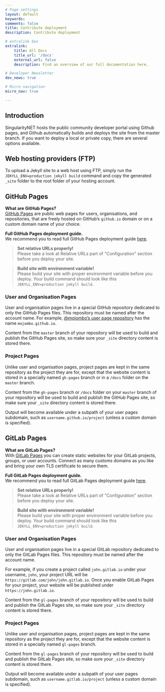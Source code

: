 ```yaml
---
# Page settings
layout: default
keywords:
comments: false
title: Contribute deployment
description: Contribute deployment

# extralink box
extralink:
    title: All Docs
    title_url: '/docs'
    external_url: false
    description: Find an overview of our full documentation here.

# Developer Newsletter
dev_news: true

# Micro navigation
micro_nav: true

---
```

## Introduction

SingularityNET hosts the public community developer portal using Github pages, and Github automatically builds and deploys the site from the master branch.
If you want to deploy a local or private copy, there are several options available.

## Web hosting providers (FTP)

To upload a Jekyll site to a web host using FTP, simply run the `JEKYLL_ENV=production jekyll build` command and copy the generated `_site` folder to the root folder of your hosting account.

## GitHub Pages

**What are GitHub Pages?** <br> [GitHub Pages](https://pages.github.com/) are public web pages for users, organisations, and repositories, that are freely hosted on GitHub’s `github.io` domain or on a custom domain name of your choice.

**Full GitHub Pages deployment guide.** <br> We recommend you to read full GitHub Pages deployment guide [here](http://jekyllrb.com/docs/github-pages/).

>__Set relative URLs properly!__ <br> Please take a look at Relative URLs part of "Configuration" section before you deploy your site.

>__Build site with environment variable!__ <br> Please build your site with proper environment variable before you deploy. Your build command should look like this `JEKYLL_ENV=production jekyll build`.

### User and Organisation Pages

User and organisation pages live in a special GitHub repository dedicated to only the GitHub Pages files. This repository must be named after the account name. For example, [@mojombo’s user page repository](https://github.com/mojombo/mojombo.github.io) has the name `mojombo.github.io`.

Content from the `master` branch of your repository will be used to build and publish the GitHub Pages site, so make sure your `_site` directory content is stored there.

### Project Pages

Unlike user and organisation pages, project pages are kept in the same repository as the project they are for, except that the website content is stored in a specially named `gh-pages` branch or in a `/docs` folder on the `master` branch.

Content from the `gh-pages` branch or `/docs` folder on your `master` branch of your repository will be used to build and publish the GitHub Pages site, so make sure your `_site` directory content is stored there.

Output will become available under a subpath of your user pages subdomain, such as `username.github.io/project` (unless a custom domain is specified).

## GitLab Pages

**What are GitLab Pages?** <br> With [GitLab Pages](https://about.gitlab.com/features/pages/) you can create static websites for your GitLab projects, groups, or user accounts. Connect as many customs domains as you like and bring your own TLS certificate to secure them.

**Full GitLab Pages deployment guide.** <br> We recommend you to read full GitLab Pages deployment guide [here](https://docs.gitlab.com/ee/user/project/pages/).

>__Set relative URLs properly!__ <br> Please take a look at Relative URLs part of "Configuration" section before you deploy your site.

>__Build site with environment variable!__ <br> Please build your site with proper environment variable before you deploy. Your build command should look like this `JEKYLL_ENV=production jekyll build`.

### User and Organisation Pages

User and organisation pages live in a special GitLab repository dedicated to only the GitLab Pages files. This repository must be named after the account name.

For example, if you create a project called `john.gitlab.io` under your username, `john`, your project URL will be `https://gitlab.com/john/john.gitlab.io`. Once you enable GitLab Pages for your project, your website will be published under `https://john.gitlab.io`.

Content from the `gl-pages` branch of your repository will be used to build and publish the GitLab Pages site, so make sure your `_site` directory content is stored there.

### Project Pages

Unlike user and organisation pages, project pages are kept in the same repository as the project they are for, except that the website content is stored in a specially named `gl-pages` branch.

Content from the `gl-pages` branch of your repository will be used to build and publish the GitLab Pages site, so make sure your `_site` directory content is stored there.

Output will become available under a subpath of your user pages subdomain, such as `username.gitlab.io/project` (unless a custom domain is specified).
